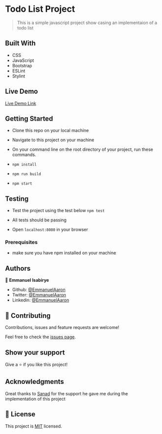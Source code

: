 # Todo List Project

> This is a simple javascript project show casing an implementaion of a todo list
## Built With

- CSS
- JavaScript
- Bootstrap
- ESLint
- Stylint

## Live Demo

[Live Demo Link](https://emmanuelaaron.github.io/todoList/dist/)


## Getting Started
- Clone this repo on your local machine
- Navigate to this project on your machine
- On your command line on the root directory of your project, run these commands.

- ```npm install```
- ```npm run build```
- ```npm start```

## Testing
- Test the project using the test below
 ```npm test```
- All tests should be passing

- Open ```localhost:8080``` in your browser


### Prerequisites
- make sure you have npm installed on your machine

## Authors

👤 **Emmanuel Isabirye**

- Github: [@EmmanuelAaron](https://github.com/Emmanuelaaron)
- Twitter: [@EmmanuelAaron](https://twitter.com/EmmanuelIsabir1)
- Linkedin: [@EmmanuelAaron](https://www.linkedin.com/in/fullstackwebdev-emma/)

## 🤝 Contributing

Contributions, issues and feature requests are welcome!

Feel free to check the [issues page](https://github.com/Emmanuelaaron/todoList/issues).

## Show your support

Give a ⭐️ if you like this project!

## Acknowledgments

Great thanks to [Sanad](https://github.com/sanadwj) for the support he gave me during the implementation of this project


## 📝 License

This project is [MIT](lic.url) licensed.
